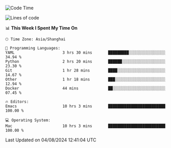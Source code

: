 <!--START_SECTION:waka-->
![Code Time](http://img.shields.io/badge/Code%20Time-2%2C109%20hrs%2032%20mins-blue)

![Lines of code](https://img.shields.io/badge/From%20Hello%20World%20I%27ve%20Written-308.0%20thousand%20lines%20of%20code-blue)

📊 **This Week I Spent My Time On** 

```text
🕑︎ Time Zone: Asia/Shanghai

💬 Programming Languages: 
YAML                     3 hrs 30 mins       █████████░░░░░░░░░░░░░░░░   34.94 % 
Python                   2 hrs 20 mins       ██████░░░░░░░░░░░░░░░░░░░   23.30 % 
Git                      1 hr 28 mins        ████░░░░░░░░░░░░░░░░░░░░░   14.67 % 
Other                    1 hr 18 mins        ███░░░░░░░░░░░░░░░░░░░░░░   12.94 % 
Docker                   44 mins             ██░░░░░░░░░░░░░░░░░░░░░░░   07.45 % 

🔥 Editors: 
Emacs                    10 hrs 3 mins       █████████████████████████   100.00 % 

💻 Operating System: 
Mac                      10 hrs 3 mins       █████████████████████████   100.00 % 
```


 Last Updated on 04/08/2024 12:41:04 UTC
<!--END_SECTION:waka-->

